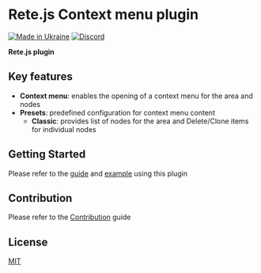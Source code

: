 Rete.js Context menu plugin
====
[![Made in Ukraine](https://img.shields.io/badge/made_in-ukraine-ffd700.svg?labelColor=0057b7)](https://stand-with-ukraine.pp.ua)
[![Discord](https://img.shields.io/discord/1081223198055604244?color=%237289da&label=Discord)](https://discord.gg/cxSFkPZdsV)

**Rete.js plugin**

## Key features

- **Context menu**: enables the opening of a context menu for the area and nodes
- **Presets**: predefined configuration for context menu content
  - **Classic**: provides list of nodes for the area and Delete/Clone items for individual nodes

## Getting Started

Please refer to the [guide](https://retejs.org/docs/guides/context-menu) and [example](https://retejs.org/examples/context-menu) using this plugin

## Contribution

Please refer to the [Contribution](https://retejs.org/docs/contribution) guide

## License

[MIT](https://github.com/retejs/context-menu-plugin/blob/master/LICENSE)
